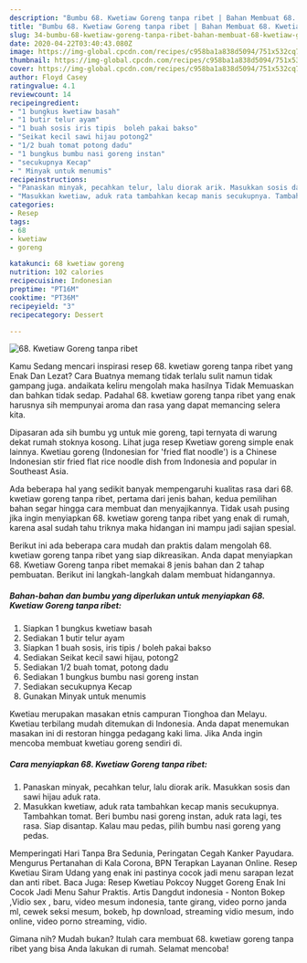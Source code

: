 ```yaml
---
description: "Bumbu 68. Kwetiaw Goreng tanpa ribet | Bahan Membuat 68. Kwetiaw Goreng tanpa ribet Yang Sempurna"
title: "Bumbu 68. Kwetiaw Goreng tanpa ribet | Bahan Membuat 68. Kwetiaw Goreng tanpa ribet Yang Sempurna"
slug: 34-bumbu-68-kwetiaw-goreng-tanpa-ribet-bahan-membuat-68-kwetiaw-goreng-tanpa-ribet-yang-sempurna
date: 2020-04-22T03:40:43.080Z
image: https://img-global.cpcdn.com/recipes/c958ba1a838d5094/751x532cq70/68-kwetiaw-goreng-tanpa-ribet-foto-resep-utama.jpg
thumbnail: https://img-global.cpcdn.com/recipes/c958ba1a838d5094/751x532cq70/68-kwetiaw-goreng-tanpa-ribet-foto-resep-utama.jpg
cover: https://img-global.cpcdn.com/recipes/c958ba1a838d5094/751x532cq70/68-kwetiaw-goreng-tanpa-ribet-foto-resep-utama.jpg
author: Floyd Casey
ratingvalue: 4.1
reviewcount: 14
recipeingredient:
- "1 bungkus kwetiaw basah"
- "1 butir telur ayam"
- "1 buah sosis iris tipis  boleh pakai bakso"
- "Seikat kecil sawi hijau potong2"
- "1/2 buah tomat potong dadu"
- "1 bungkus bumbu nasi goreng instan"
- "secukupnya Kecap"
- " Minyak untuk menumis"
recipeinstructions:
- "Panaskan minyak, pecahkan telur, lalu diorak arik. Masukkan sosis dan sawi hijau aduk rata."
- "Masukkan kwetiaw, aduk rata tambahkan kecap manis secukupnya. Tambahkan tomat. Beri bumbu nasi goreng instan, aduk rata lagi, tes rasa. Siap disantap. Kalau mau pedas, pilih bumbu nasi goreng yang pedas."
categories:
- Resep
tags:
- 68
- kwetiaw
- goreng

katakunci: 68 kwetiaw goreng 
nutrition: 102 calories
recipecuisine: Indonesian
preptime: "PT16M"
cooktime: "PT36M"
recipeyield: "3"
recipecategory: Dessert

---
```



![68. Kwetiaw Goreng tanpa ribet](https://img-global.cpcdn.com/recipes/c958ba1a838d5094/751x532cq70/68-kwetiaw-goreng-tanpa-ribet-foto-resep-utama.jpg)

Kamu Sedang mencari inspirasi resep 68. kwetiaw goreng tanpa ribet yang Enak Dan Lezat? Cara Buatnya memang tidak terlalu sulit namun tidak gampang juga. andaikata keliru mengolah maka hasilnya Tidak Memuaskan dan bahkan tidak sedap. Padahal 68. kwetiaw goreng tanpa ribet yang enak harusnya sih mempunyai aroma dan rasa yang dapat memancing selera kita.

Dipasaran ada sih bumbu yg untuk mie goreng, tapi ternyata di warung dekat rumah stoknya kosong. Lihat juga resep Kwetiaw goreng simple enak lainnya. Kwetiau goreng (Indonesian for &#39;fried flat noodle&#39;) is a Chinese Indonesian stir fried flat rice noodle dish from Indonesia and popular in Southeast Asia.

Ada beberapa hal yang sedikit banyak mempengaruhi kualitas rasa dari 68. kwetiaw goreng tanpa ribet, pertama dari jenis bahan, kedua pemilihan bahan segar hingga cara membuat dan menyajikannya. Tidak usah pusing jika ingin menyiapkan 68. kwetiaw goreng tanpa ribet yang enak di rumah, karena asal sudah tahu triknya maka hidangan ini mampu jadi sajian spesial.


Berikut ini ada beberapa cara mudah dan praktis dalam mengolah 68. kwetiaw goreng tanpa ribet yang siap dikreasikan. Anda dapat menyiapkan 68. Kwetiaw Goreng tanpa ribet memakai 8 jenis bahan dan 2 tahap pembuatan. Berikut ini langkah-langkah dalam membuat hidangannya.

<!--inarticleads1-->

##### Bahan-bahan dan bumbu yang diperlukan untuk menyiapkan 68. Kwetiaw Goreng tanpa ribet:

1. Siapkan 1 bungkus kwetiaw basah
1. Sediakan 1 butir telur ayam
1. Siapkan 1 buah sosis, iris tipis / boleh pakai bakso
1. Sediakan Seikat kecil sawi hijau, potong2
1. Sediakan 1/2 buah tomat, potong dadu
1. Sediakan 1 bungkus bumbu nasi goreng instan
1. Sediakan secukupnya Kecap
1. Gunakan  Minyak untuk menumis


Kwetiau merupakan masakan etnis campuran Tionghoa dan Melayu. Kwetiau terbilang mudah ditemukan di Indonesia. Anda dapat menemukan masakan ini di restoran hingga pedagang kaki lima. Jika Anda ingin mencoba membuat kwetiau goreng sendiri di. 

<!--inarticleads2-->

##### Cara menyiapkan 68. Kwetiaw Goreng tanpa ribet:

1. Panaskan minyak, pecahkan telur, lalu diorak arik. Masukkan sosis dan sawi hijau aduk rata.
1. Masukkan kwetiaw, aduk rata tambahkan kecap manis secukupnya. Tambahkan tomat. Beri bumbu nasi goreng instan, aduk rata lagi, tes rasa. Siap disantap. Kalau mau pedas, pilih bumbu nasi goreng yang pedas.


Memperingati Hari Tanpa Bra Sedunia, Peringatan Cegah Kanker Payudara. Mengurus Pertanahan di Kala Corona, BPN Terapkan Layanan Online. Resep Kwetiau Siram Udang yang enak ini pastinya cocok jadi menu sarapan lezat dan anti ribet. Baca Juga: Resep Kwetiau Pokcoy Nugget Goreng Enak Ini Cocok Jadi Menu Sahur Praktis. Artis Dangdut indonesia - Nonton Bokep ,Vidio sex , baru, video mesum indonesia, tante girang, video porno janda ml, cewek seksi mesum, bokeb, hp download, streaming vidio mesum, indo online, video porno streaming, vidio. 

Gimana nih? Mudah bukan? Itulah cara membuat 68. kwetiaw goreng tanpa ribet yang bisa Anda lakukan di rumah. Selamat mencoba!
